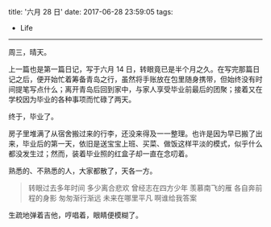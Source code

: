 title: '六月 28 日'
date: 2017-06-28 23:59:05
tags:
- Life
---
周三，晴天。

上一篇也是第一篇日记，写于六月 14 日，转眼竟已是半个月之久。在写完那篇日记之后，便开始忙着筹备青岛之行，虽然将手账放在包里随身携带，但始终没有时间提笔写点什么；离开青岛后回到家中，与家人享受毕业前最后的团聚；接着又在学校因为毕业的各种事项而忙碌了两天。

终于，毕业了。

房子里堆满了从宿舍搬过来的行李，还没来得及一一整理。也许是因为早已搬了出来，毕业后的第一天，依旧是送宝宝上班、买菜、做饭这样平淡的模式，似乎什么都没发生过；然而，装着毕业照的红盒子却一直在念叨着。

熟悉的、不熟悉的人，大家都散了，天各一方。

> 转眼过去多年时间 多少离合悲欢
> 曾经志在四方少年 羡慕南飞的雁
> 各自奔前程的身影 匆匆渐行渐远
> 未来在哪里平凡 啊谁给我答案

生疏地弹着吉他，哼唱着，眼睛便模糊了。
